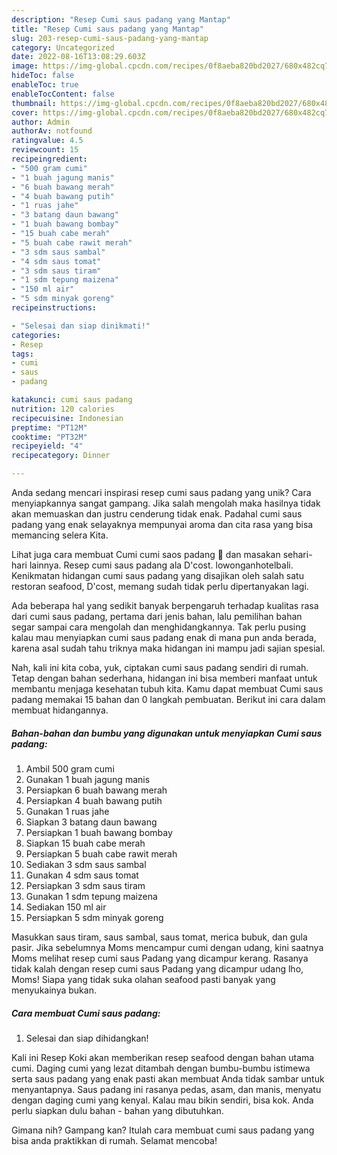 ```yaml
---
description: "Resep Cumi saus padang yang Mantap"
title: "Resep Cumi saus padang yang Mantap"
slug: 203-resep-cumi-saus-padang-yang-mantap
category: Uncategorized
date: 2022-08-16T13:08:29.603Z
image: https://img-global.cpcdn.com/recipes/0f8aeba820bd2027/680x482cq70/cumi-saus-padang-foto-resep-utama.jpg
hideToc: false
enableToc: true
enableTocContent: false
thumbnail: https://img-global.cpcdn.com/recipes/0f8aeba820bd2027/680x482cq70/cumi-saus-padang-foto-resep-utama.jpg
cover: https://img-global.cpcdn.com/recipes/0f8aeba820bd2027/680x482cq70/cumi-saus-padang-foto-resep-utama.jpg
author: Admin
authorAv: notfound
ratingvalue: 4.5
reviewcount: 15
recipeingredient:
- "500 gram cumi"
- "1 buah jagung manis"
- "6 buah bawang merah"
- "4 buah bawang putih"
- "1 ruas jahe"
- "3 batang daun bawang"
- "1 buah bawang bombay"
- "15 buah cabe merah"
- "5 buah cabe rawit merah"
- "3 sdm saus sambal"
- "4 sdm saus tomat"
- "3 sdm saus tiram"
- "1 sdm tepung maizena"
- "150 ml air"
- "5 sdm minyak goreng"
recipeinstructions:

- "Selesai dan siap dinikmati!"
categories:
- Resep
tags:
- cumi
- saus
- padang

katakunci: cumi saus padang 
nutrition: 120 calories
recipecuisine: Indonesian
preptime: "PT12M"
cooktime: "PT32M"
recipeyield: "4"
recipecategory: Dinner

---
```





Anda sedang mencari inspirasi resep cumi saus padang yang unik? Cara menyiapkannya sangat gampang. Jika salah mengolah maka hasilnya tidak akan memuaskan dan justru cenderung tidak enak. Padahal cumi saus padang yang enak selayaknya mempunyai aroma dan cita rasa yang bisa memancing selera Kita.





Lihat juga cara membuat Cumi cumi saos padang 🦑 dan masakan sehari-hari lainnya. Resep cumi saus padang ala D&#39;cost. lowonganhotelbali. Kenikmatan hidangan cumi saus padang yang disajikan oleh salah satu restoran seafood, D&#39;cost, memang sudah tidak perlu dipertanyakan lagi.

Ada beberapa hal yang sedikit banyak berpengaruh terhadap kualitas rasa dari cumi saus padang, pertama dari jenis bahan, lalu pemilihan bahan segar sampai cara mengolah dan menghidangkannya. Tak perlu pusing kalau mau menyiapkan cumi saus padang enak di mana pun anda berada, karena asal sudah tahu triknya maka hidangan ini mampu jadi sajian spesial.






Nah, kali ini kita coba, yuk, ciptakan cumi saus padang sendiri di rumah. Tetap dengan bahan sederhana, hidangan ini bisa memberi manfaat untuk membantu menjaga kesehatan tubuh kita. Kamu dapat membuat Cumi saus padang memakai 15 bahan dan 0 langkah pembuatan. Berikut ini cara dalam membuat hidangannya.

<!--inarticleads1-->

##### Bahan-bahan dan bumbu yang digunakan untuk menyiapkan Cumi saus padang:

1. Ambil 500 gram cumi
1. Gunakan 1 buah jagung manis
1. Persiapkan 6 buah bawang merah
1. Persiapkan 4 buah bawang putih
1. Gunakan 1 ruas jahe
1. Siapkan 3 batang daun bawang
1. Persiapkan 1 buah bawang bombay
1. Siapkan 15 buah cabe merah
1. Persiapkan 5 buah cabe rawit merah
1. Sediakan 3 sdm saus sambal
1. Gunakan 4 sdm saus tomat
1. Persiapkan 3 sdm saus tiram
1. Gunakan 1 sdm tepung maizena
1. Sediakan 150 ml air
1. Persiapkan 5 sdm minyak goreng


Masukkan saus tiram, saus sambal, saus tomat, merica bubuk, dan gula pasir. Jika sebelumnya Moms mencampur cumi dengan udang, kini saatnya Moms melihat resep cumi saus Padang yang dicampur kerang. Rasanya tidak kalah dengan resep cumi saus Padang yang dicampur udang lho, Moms! Siapa yang tidak suka olahan seafood pasti banyak yang menyukainya bukan. 

<!--inarticleads2-->

##### Cara membuat Cumi saus padang:


1. Selesai dan siap dihidangkan!

Kali ini Resep Koki akan memberikan resep seafood dengan bahan utama cumi. Daging cumi yang lezat ditambah dengan bumbu-bumbu istimewa serta saus padang yang enak pasti akan membuat Anda tidak sambar untuk menyantapnya. Saus padang ini rasanya pedas, asam, dan manis, menyatu dengan daging cumi yang kenyal. Kalau mau bikin sendiri, bisa kok. Anda perlu siapkan dulu bahan - bahan yang dibutuhkan. 

Gimana nih? Gampang kan? Itulah cara membuat cumi saus padang yang bisa anda praktikkan di rumah. Selamat mencoba!
